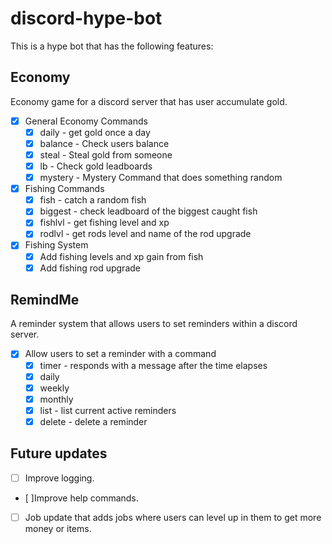 # discord-hype-bot

This is a hype bot that has the following features:

## Economy

Economy game for a discord server that has user accumulate gold.

- [x] General Economy Commands
    - [x] daily - get gold once a day
    - [x] balance - Check users balance
    - [x] steal - Steal gold from someone
    - [x] lb - Check gold leadboards
    - [x] mystery - Mystery Command that does something random
- [x] Fishing Commands
    - [x] fish - catch a random fish
    - [x] biggest - check leadboard of the biggest caught fish
    - [x] fishlvl - get fishing level and xp
    - [x] rodlvl - get rods level and name of the rod upgrade
- [x] Fishing System
    - [x] Add fishing levels and xp gain from fish
    - [x] Add fishing rod upgrade

## RemindMe

A reminder system that allows users to set reminders within a discord server.

- [x] Allow users to set a reminder with a command
    - [x] timer - responds with a message after the time elapses
    - [x] daily
    - [x] weekly
    - [x] monthly
    - [x] list - list current active reminders
    - [x] delete - delete a reminder

## Future updates

- [ ] Improve logging.
- [ ]Improve help commands.
- [ ] Job update that adds jobs where users can level up in them to get more money or items.
